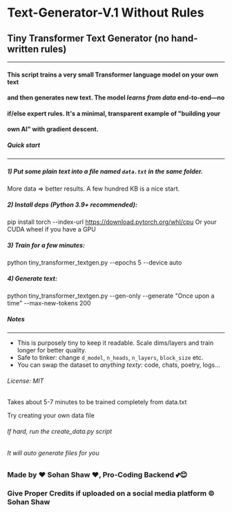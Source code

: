# Text-Generator-V.1 Without Rules
## Tiny Transformer Text Generator (no hand-written rules)
-------------------------------------------------------
####  This script trains a very small Transformer language model on your own text
#### and then generates new text. The model *learns from data* end‑to‑end—no
#### if/else expert rules. It's a minimal, transparent example of "building your
#### own AI" with gradient descent.

##### Quick start
-----------
##### 1) Put some plain text into a file named `data.txt` in the same folder.
   More data => better results. A few hundred KB is a nice start.

##### 2) Install deps (Python 3.9+ recommended):
   pip install torch --index-url https://download.pytorch.org/whl/cpu
    Or your CUDA wheel if you have a GPU

##### 3) Train for a few minutes:
   python tiny_transformer_textgen.py --epochs 5 --device auto

##### 4) Generate text:
  python tiny_transformer_textgen.py --gen-only --generate "Once upon a time" --max-new-tokens 200


##### Notes
-----
- This is purposely tiny to keep it readable. Scale dims/layers and train
  longer for better quality.
- Safe to tinker: change `d_model`, `n_heads`, `n_layers`, `block_size` etc.
- You can swap the dataset to *anything texty*: code, chats, poetry, logs…

###### License: MIT

Takes about 5-7 minutes to be trained completely from data.txt

Try creating your own data file

###### If hard, run the create_data.py script
###### It will auto generate files for you

### Made by ❤️ Sohan Shaw ❤️, Pro-Coding Backend 💕😊

### Give Proper Credits if uploaded on a social media platform ©️ Sohan Shaw

